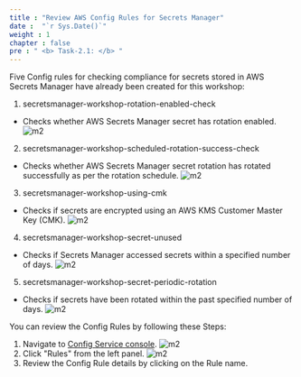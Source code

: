 ```yaml
---
title : "Review AWS Config Rules for Secrets Manager"
date :  "`r Sys.Date()`" 
weight : 1 
chapter : false
pre : " <b> Task-2.1: </b> "
---
```

Five Config rules for checking compliance for secrets stored in AWS Secrets Manager have already been created for this workshop:

1. secretsmanager-workshop-rotation-enabled-check
- Checks whether AWS Secrets Manager secret has rotation enabled.
![m2](/images/m2/2.1/s1.png)

2. secretsmanager-workshop-scheduled-rotation-success-check
- Checks whether AWS Secrets Manager secret rotation has rotated successfully as per the rotation schedule.
![m2](/images/m2/2.1/s2.png)

3. secretsmanager-workshop-using-cmk
- Checks if secrets are encrypted using an AWS KMS Customer Master Key (CMK).
![m2](/images/m2/2.1/s3.png)

4. secretsmanager-workshop-secret-unused
- Checks if Secrets Manager accessed secrets within a specified number of days.
![m2](/images/m2/2.1/s4.png)

5. secretsmanager-workshop-secret-periodic-rotation
- Checks if secrets have been rotated within the past specified number of days.
![m2](/images/m2/2.1/s5.png)

You can review the Config Rules by following these Steps:

1. Navigate to [Config Service console](https://console.aws.amazon.com/config).
![m2](/images/m2/2.1/Picture1.png)
2. Click "Rules" from the left panel.
![m2](/images/m2/2.1/Picture2.png)
3. Review the Config Rule details by clicking on the Rule name.